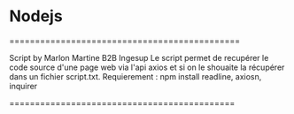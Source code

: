 # Nodejs
=============================================

Script by Marlon Martine B2B Ingesup
Le script permet de recupérer le code source d'une page web via l'api axios
et si on le shouaite la récupérer dans un fichier script.txt.
Requierement : npm install readline, axiosn, inquirer

============================================
